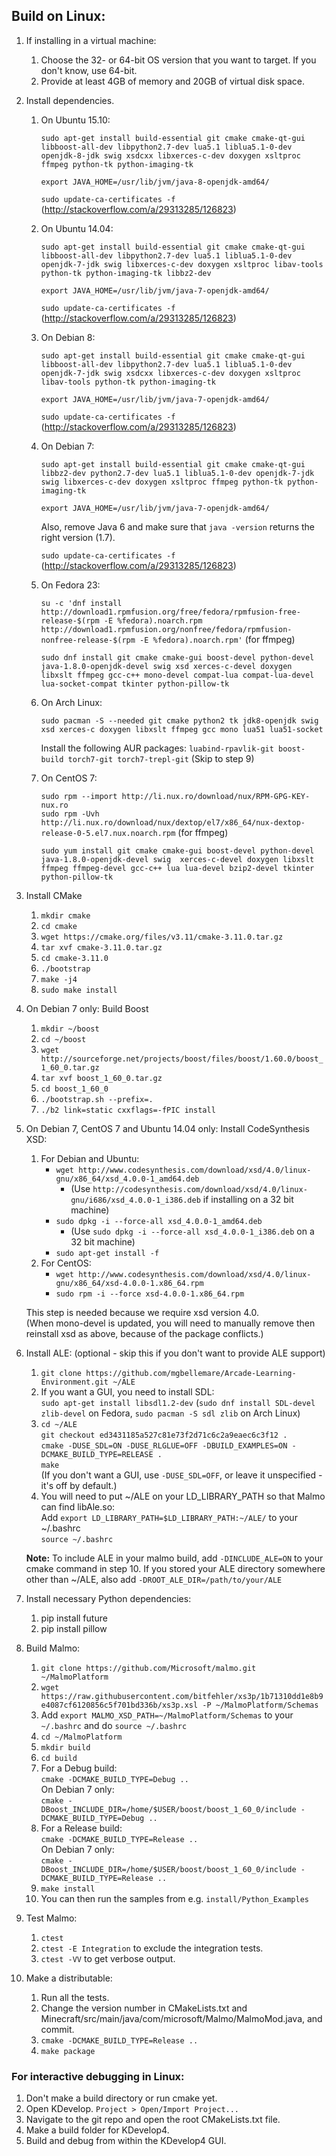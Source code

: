 ## Build on Linux: ##

1. If installing in a virtual machine:
    1. Choose the 32- or 64-bit OS version that you want to target. If you don't know, use 64-bit.
    2. Provide at least 4GB of memory and 20GB of virtual disk space.

2. Install dependencies.
    1. On Ubuntu 15.10:  
    
         `sudo apt-get install build-essential git cmake cmake-qt-gui libboost-all-dev libpython2.7-dev lua5.1 liblua5.1-0-dev openjdk-8-jdk swig xsdcxx libxerces-c-dev doxygen xsltproc ffmpeg python-tk python-imaging-tk`  
         
         `export JAVA_HOME=/usr/lib/jvm/java-8-openjdk-amd64/`  
         
         `sudo update-ca-certificates -f` (http://stackoverflow.com/a/29313285/126823)
         
    2. On Ubuntu 14.04:  
    
         `sudo apt-get install build-essential git cmake cmake-qt-gui libboost-all-dev libpython2.7-dev lua5.1 liblua5.1-0-dev openjdk-7-jdk swig libxerces-c-dev doxygen xsltproc libav-tools python-tk python-imaging-tk libbz2-dev`  
         
         `export JAVA_HOME=/usr/lib/jvm/java-7-openjdk-amd64/`  
         
         `sudo update-ca-certificates -f` (http://stackoverflow.com/a/29313285/126823)
         
    3. On Debian 8:  
    
         `sudo apt-get install build-essential git cmake cmake-qt-gui libboost-all-dev libpython2.7-dev lua5.1 liblua5.1-0-dev openjdk-7-jdk swig xsdcxx libxerces-c-dev doxygen xsltproc libav-tools python-tk python-imaging-tk`  
         
         `export JAVA_HOME=/usr/lib/jvm/java-7-openjdk-amd64/`  
         
         `sudo update-ca-certificates -f` (http://stackoverflow.com/a/29313285/126823)
         
    4. On Debian 7:  
    
         `sudo apt-get install build-essential git cmake cmake-qt-gui libbz2-dev python2.7-dev lua5.1 liblua5.1-0-dev openjdk-7-jdk swig libxerces-c-dev doxygen xsltproc ffmpeg python-tk python-imaging-tk`  
         
         `export JAVA_HOME=/usr/lib/jvm/java-7-openjdk-amd64/`  
         
         Also, remove Java 6 and make sure that `java -version` returns the right version (1.7).  
         
         `sudo update-ca-certificates -f` (http://stackoverflow.com/a/29313285/126823)

    5. On Fedora 23:  

        `su -c 'dnf install http://download1.rpmfusion.org/free/fedora/rpmfusion-free-release-$(rpm -E %fedora).noarch.rpm http://download1.rpmfusion.org/nonfree/fedora/rpmfusion-nonfree-release-$(rpm -E %fedora).noarch.rpm'` (for ffmpeg)  

        `sudo dnf install git cmake cmake-gui boost-devel python-devel java-1.8.0-openjdk-devel swig xsd xerces-c-devel doxygen libxslt ffmpeg gcc-c++ mono-devel compat-lua compat-lua-devel lua-socket-compat tkinter python-pillow-tk`
    
    6. On Arch Linux:

        `sudo pacman -S --needed git cmake python2 tk jdk8-openjdk swig xsd xerces-c doxygen libxslt ffmpeg gcc mono lua51 lua51-socket `

        Install the following AUR packages:
        `luabind-rpavlik-git boost-build torch7-git torch7-trepl-git`
        (Skip to step 9)

    7. On CentOS 7:

        `sudo rpm --import http://li.nux.ro/download/nux/RPM-GPG-KEY-nux.ro`  
        `sudo rpm -Uvh http://li.nux.ro/download/nux/dextop/el7/x86_64/nux-dextop-release-0-5.el7.nux.noarch.rpm` (for ffmpeg)
        
        `sudo yum install git cmake cmake-gui boost-devel python-devel java-1.8.0-openjdk-devel swig  xerces-c-devel doxygen libxslt ffmpeg ffmpeg-devel gcc-c++ lua lua-devel bzip2-devel tkinter python-pillow-tk`

3. Install CMake
   1. `mkdir cmake`
   2. `cd cmake`
   3. `wget https://cmake.org/files/v3.11/cmake-3.11.0.tar.gz`
   4. `tar xvf cmake-3.11.0.tar.gz`
   5. `cd cmake-3.11.0`
   6. `./bootstrap`
   7. `make -j4`
   8. `sudo make install`
 
4. On Debian 7 only: Build Boost
    1. `mkdir ~/boost`
    2. `cd ~/boost`
    3. `wget http://sourceforge.net/projects/boost/files/boost/1.60.0/boost_1_60_0.tar.gz`
    4. `tar xvf boost_1_60_0.tar.gz`
    5. `cd boost_1_60_0`
    6. `./bootstrap.sh --prefix=.`
    7. `./b2 link=static cxxflags=-fPIC install`

5. On Debian 7, CentOS 7 and Ubuntu 14.04 only: Install CodeSynthesis XSD: 
    1. For Debian and Ubuntu:
       - `wget http://www.codesynthesis.com/download/xsd/4.0/linux-gnu/x86_64/xsd_4.0.0-1_amd64.deb`  
         - (Use `http://codesynthesis.com/download/xsd/4.0/linux-gnu/i686/xsd_4.0.0-1_i386.deb` if installing on a 32 bit machine)  
       - `sudo dpkg -i --force-all xsd_4.0.0-1_amd64.deb`  
         - (Use `sudo dpkg -i --force-all xsd_4.0.0-1_i386.deb` on a 32 bit machine)  
       - `sudo apt-get install -f`
    2. For CentOS:  
       - `wget http://www.codesynthesis.com/download/xsd/4.0/linux-gnu/x86_64/xsd-4.0.0-1.x86_64.rpm`  
       - `sudo rpm -i --force xsd-4.0.0-1.x86_64.rpm`

    This step is needed because we require xsd version 4.0.  
    (When mono-devel is updated, you will need to manually remove then reinstall xsd as above, because of the package conflicts.)
     
6. Install ALE: (optional - skip this if you don't want to provide ALE support)
    1. `git clone https://github.com/mgbellemare/Arcade-Learning-Environment.git ~/ALE`
    2. If you want a GUI, you need to install SDL:  
       `sudo apt-get install libsdl1.2-dev` (`sudo dnf install SDL-devel zlib-devel` on Fedora, `sudo pacman -S sdl zlib` on Arch Linux)
    3. `cd ~/ALE`  
       `git checkout ed3431185a527c81e73f2d71c6c2a9eaec6c3f12 .`  
       `cmake -DUSE_SDL=ON -DUSE_RLGLUE=OFF -DBUILD_EXAMPLES=ON -DCMAKE_BUILD_TYPE=RELEASE .`  
       `make`  
       (If you don't want a GUI, use `-DUSE_SDL=OFF`, or leave it unspecified - it's off by default.)
    4. You will need to put ~/ALE on your LD_LIBRARY_PATH so that Malmo can find libAle.so:  
       Add `export LD_LIBRARY_PATH=$LD_LIBRARY_PATH:~/ALE/` to your ~/.bashrc  
      `source ~/.bashrc`
       
    **Note:** To include ALE in your malmo build, add `-DINCLUDE_ALE=ON` to your cmake command in step 10. If you stored your ALE directory somewhere other than ~/ALE, also add `-DROOT_ALE_DIR=/path/to/your/ALE`
       
7. Install necessary Python dependencies:
    1. pip install future
    2. pip install pillow

8. Build Malmo:
    1. `git clone https://github.com/Microsoft/malmo.git ~/MalmoPlatform`
    2. `wget https://raw.githubusercontent.com/bitfehler/xs3p/1b71310dd1e8b9e4087cf6120856c5f701bd336b/xs3p.xsl -P ~/MalmoPlatform/Schemas`
    3. Add `export MALMO_XSD_PATH=~/MalmoPlatform/Schemas` to your `~/.bashrc` and do `source ~/.bashrc`
    4. `cd ~/MalmoPlatform`
    5. `mkdir build`
    6. `cd build`
    7. For a Debug build:  
       `cmake -DCMAKE_BUILD_TYPE=Debug ..`  
       On Debian 7 only:  
       `cmake -DBoost_INCLUDE_DIR=/home/$USER/boost/boost_1_60_0/include -DCMAKE_BUILD_TYPE=Debug ..`
    8. For a Release build:  
       `cmake -DCMAKE_BUILD_TYPE=Release ..`  
       On Debian 7 only:  
       `cmake -DBoost_INCLUDE_DIR=/home/$USER/boost/boost_1_60_0/include -DCMAKE_BUILD_TYPE=Release ..`  
    9. `make install`
    10. You can then run the samples from e.g. `install/Python_Examples`

13. Test Malmo:
    1. `ctest`
    2. `ctest -E Integration` to exclude the integration tests.
    3. `ctest -VV` to get verbose output.

14. Make a distributable:
    1. Run all the tests.
    2. Change the version number in CMakeLists.txt and Minecraft/src/main/java/com/microsoft/Malmo/MalmoMod.java, and commit.
    3. `cmake -DCMAKE_BUILD_TYPE=Release ..`
    4. `make package`

### For interactive debugging in Linux: ###

1. Don't make a build directory or run cmake yet.
2. Open KDevelop. `Project > Open/Import Project...`
3. Navigate to the git repo and open the root CMakeLists.txt file.
4. Make a build folder for KDevelop4.
5. Build and debug from within the KDevelop4 GUI.

